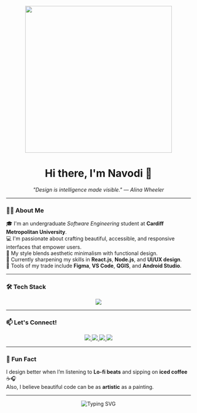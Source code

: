 <!-- Header GIF -->
<p align="center">
  <img src="https://media.tenor.com/TyoX2YHdv5MAAAAC/anime-anime-girl.gif" width="400"/>
</p>

<h1 align="center">Hi there, I'm Navodi 👋</h1>

<!-- Inspirational Quote -->
<p align="center"><em>"Design is intelligence made visible." — Alina Wheeler</em></p>

---

### 💁‍♀️ About Me

🎓 I'm an undergraduate *Software Engineering* student at **Cardiff Metropolitan University**.  
💻 I'm passionate about crafting beautiful, accessible, and responsive interfaces that empower users.  
🌸 My style blends aesthetic minimalism with functional design.  
🚀 Currently sharpening my skills in **React.js**, **Node.js**, and **UI/UX design**.  
🎨 Tools of my trade include **Figma**, **VS Code**, **QGIS**, and **Android Studio**.  

---

### 🛠️ Tech Stack

<p align="center">
  <img src="https://skillicons.dev/icons?i=html,css,bootstrap,js,react,nodejs,java,python,cs,mysql,mongodb,git,github,vscode,figma,androidstudio,netbeans,intellij,rstudio,qgis&perline=9&theme=light" />
</p>

---

### 📫 Let's Connect!

<p align="center">
  <a href="https://www.linkedin.com/in/navodi-sumithra-aaba97278/" target="_blank">
    <img src="https://img.shields.io/badge/LinkedIn-%230077B5.svg?style=for-the-badge&logo=linkedin&logoColor=white" />
  </a>
  <a href="https://www.instagram.com/navodi_sumithra?igsh=dHV6eTEwaDBsbXRt" target="_blank">
    <img src="https://img.shields.io/badge/Instagram-E4405F?style=for-the-badge&logo=instagram&logoColor=white" />
  </a>
  <a href="https://www.facebook.com/share/17BMNJ9jLM/" target="_blank">
    <img src="https://img.shields.io/badge/Facebook-1877F2?style=for-the-badge&logo=facebook&logoColor=white" />
  </a>
  <a href="mailto:navodipahalawela@gmail.com" target="_blank">
    <img src="https://img.shields.io/badge/Gmail-D14836?style=for-the-badge&logo=gmail&logoColor=white" />
  </a>
</p>

---

### 💖 Fun Fact

I design better when I’m listening to **Lo-fi beats** and sipping on **iced coffee** ☕🎧  
Also, I believe beautiful code can be as **artistic** as a painting.

---

<!-- Footer -->
<p align="center">
  <img src="https://readme-typing-svg.demolab.com?font=Fira+Code&pause=1000&center=true&vCenter=true&width=435&lines=Thanks+for+visiting+my+profile!;Let's+build+something+beautiful+✨" alt="Typing SVG" />
</p>
